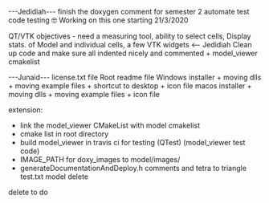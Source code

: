 ---Jedidiah---
finish the doxygen comment for semester 2
automate test code testing :nerd_face: Working on this one starting 21/3/2020

QT/VTK objectives - need a measuring tool, ability to select cells, Display stats. of Model and individual cells, a few VTK widgets  <-- Jedidiah
Clean up code and make sure all indented nicely and commented + model_viewer cmakelist

---Junaid---
license.txt file
Root readme file
Windows installer + moving dlls + moving example files + shortcut to desktop + icon file
macos installer + moving dlls + moving example files + icon file

extension:
- link the model_viewer CMakeList with model cmakelist
- cmake list in root directory
- build model_viewer in travis ci for testing (QTest) (model_viewer test code)
- IMAGE_PATH for doxy_images to model/images/
- generateDocumentationAndDeploy.h comments  and tetra to triangle test.txt model delete


delete to do
